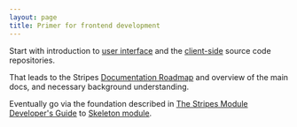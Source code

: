```yaml
---
layout: page
title: Primer for frontend development
---
```


Start with introduction to [user interface](/doc/#user-interface)
and the [client-side](/source-code/#client-side) source code repositories.

That leads to the Stripes [Documentation Roadmap](https://github.com/folio-org/stripes-core/blob/master/README.md#documentation-roadmap) and overview of the main docs, and necessary background understanding.

Eventually go via the foundation described in
[The Stripes Module Developer's Guide](https://github.com/folio-org/stripes-core/blob/master/doc/dev-guide.md)
to
[Skeleton module](https://github.com/folio-org/stripes-core/blob/master/doc/dev-guide.md#skeleton-module).
